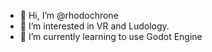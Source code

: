 - 👋 Hi, I’m @rhodochrone
- 👀 I’m interested in VR and Ludology.
- 🌱 I’m currently learning to use Godot Engine

<!---
rhodochrone/rhodochrone is a ✨ special ✨ repository because its `README.md` (this file) appears on your GitHub profile.
You can click the Preview link to take a look at your changes.
--->
